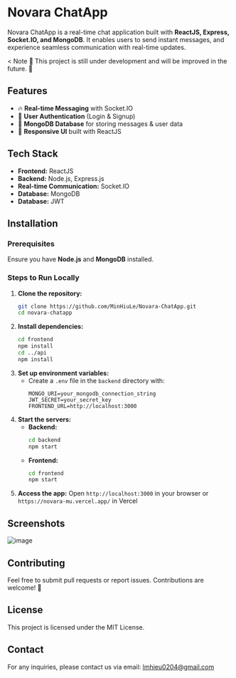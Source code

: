 # Novara ChatApp

Novara ChatApp is a real-time chat application built with **ReactJS, Express, Socket.IO, and MongoDB**. It enables users to send instant messages, and experience seamless communication with real-time updates.

< Note  🚧 This project is still under development and will be improved in the future. 🚀

## Features
- 🔥 **Real-time Messaging** with Socket.IO
- 🔐 **User Authentication** (Login & Signup)
- 💾 **MongoDB Database** for storing messages & user data
- 🎨 **Responsive UI** built with ReactJS

## Tech Stack
- **Frontend:** ReactJS
- **Backend:** Node.js, Express.js
- **Real-time Communication:** Socket.IO
- **Database:** MongoDB
- **Database:** JWT

## Installation
### Prerequisites
Ensure you have **Node.js** and **MongoDB** installed.

### Steps to Run Locally
1. **Clone the repository:**
   ```bash
   git clone https://github.com/MinHiuLe/Novara-ChatApp.git
   cd novara-chatapp
   ```
2. **Install dependencies:**
   ```bash
   cd frontend
   npm install
   cd ../api
   npm install
   ```
3. **Set up environment variables:**
   - Create a `.env` file in the `backend` directory with:
     ```env
     MONGO_URI=your_mongodb_connection_string
     JWT_SECRET=your_secret_key
     FRONTEND_URL=http://localhost:3000
     ```
4. **Start the servers:**
   - **Backend:**
     ```bash
     cd backend
     npm start
     ```
   - **Frontend:**
     ```bash
     cd frontend
     npm start
     ```
5. **Access the app:** Open `http://localhost:3000` in your browser or `https://novara-mu.vercel.app/` in Vercel

## Screenshots
![image](https://github.com/user-attachments/assets/d8b5bfaa-5914-4c04-8779-10b00af79c80)

## Contributing
Feel free to submit pull requests or report issues. Contributions are welcome! 🚀

## License
This project is licensed under the MIT License.

## Contact
For any inquiries, please contact us via email: lmhieu0204@gmail.com

